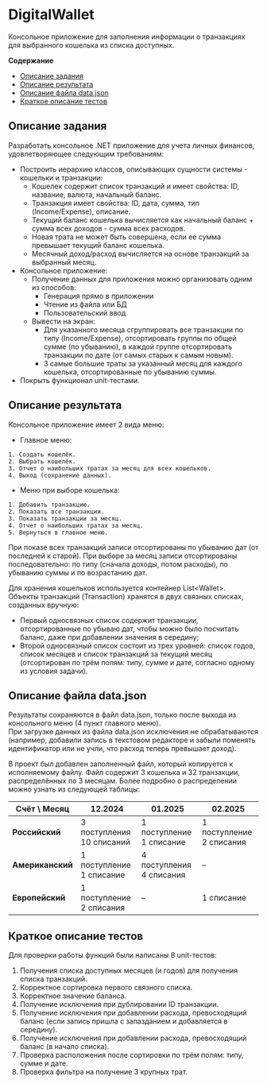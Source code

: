 # DigitalWallet
Консольное приложение для заполнения информации о транзакциях для выбранного кошелька из списка доступных. 

**Содержание**
- [Описание задания](#task-description)  
- [Описание результата](#result-description)
- [Описание файла data.json](#json-description)
- [Краткое описание тестов](#test-description)

## Описание задания <a name="task-description"></a>
Разработать консольное .NET приложение для учета личных финансов, удовлетворяющее следующим требованиям:
 
- Построить иерархию классов, описывающих сущности системы - кошельки и транзакции:
    - Кошелек содержит список транзакций и имеет свойства: ID, название, валюта, начальный баланс.
    - Транзакция имеет свойства: ID, дата, сумма, тип (Income/Expense), описание.
    - Текущий баланс кошелька вычисляется как начальный баланс + сумма всех доходов - сумма всех расходов.
    - Новая трата не может быть совершена, если ее сумма превышает текущий баланс кошелька.
    - Месячный доход/расход вычисляется на основе транзакций за выбранный месяц.
 - Консольное приложение:
    - Получение данных для приложения можно организовать одним из способов:
        - Генерация прямо в приложении
        - Чтение из файла или БД
        - Пользовательский ввод
    - Вывести на экран:
        - Для указанного месяца сгруппировать все транзакции по типу (Income/Expense), отсортировать группы по общей сумме (по убыванию), в каждой группе отсортировать транзакции по дате (от самых старых к самым новым).
        - 3 самые большие траты за указанный месяц для каждого кошелька, отсортированные по убыванию суммы.
- Покрыть функционал unit-тестами.


## Описание результата <a name="result-description"></a>
Консольное приложение имеет 2 вида меню:
- Главное меню:
```
1. Создать кошелёк.
2. Выбрать кошелёк.
3. Отчет о наибольших тратах за месяц для всех кошельков.
4. Выход (сохранение данных).
```
- Меню при выборе кошелька:
```
1. Добавить транзакцию.
2. Показать все транзакции.
3. Показать транзакции за месяц.
4. Отчет о наибольших тратах за месяц.
5. Вернуться в главное меню.
```
При показе всех транзакций записи отсортированы по убыванию дат (от последней к старой). При выборе за месяц записи отсортированы последовательно: по типу (сначала доходы, потом расходы), по убыванию суммы и по возрастанию дат.

Для хранения кошельков используется контейнер List\<Wallet>.  
Объекты транзакций (Transaction) хранятся в двух связных списках, созданных вручную:
- Первый односвязных список содержит транзакции, отсортированные по убываю дат, чтобы можно было посчитать баланс, даже при добавлении значения в середину;
- Второй односвязный список состоит из трех уровней: список годов, список месяцев и список транзакций за текущий месяц (отсортирован по трём полям: типу, сумме и дате, согласно одному из условия задачи).

## Описание файла data.json <a name="json-description"></a>
Результаты сохраняются в файл data.json, только после выхода из консольного меню (4 пункт главного меню).  
При загрузке данных из файла data.json исключения не обрабатываются (например, добавили запись в текстовом редакторе и забыли поменять идентификатор или не учли, что расход теперь превышает доход).

В проект был добавлен заполненный файл, который копируется к исполняемому файлу.
Файл содержит 3 кошелька и 32 транзакции, распределённых по 3 месяцам.
Более подробно о распределении можно узнать из следующей таблицы:

| Cчёт \ Месяц     | 12.2024                         | 01.2025                        | 02.2025                        |
| ---------------- | ------------------------------- | ------------------------------ | ------------------------------ |
| **Российский**   | 3 поступления <br/> 10 списаний | 1 поступление <br/> 1 списание | 1 поступление <br/> 2 списания |
| **Американский** | 1 поступление <br/> 1 списание  | 4 поступления <br/> 4 списания | –                              |
| **Европейский**  | 1 поступление <br/> 2 списания  | –                              | 1 списание                     |

## Краткое описание тестов <a name="test-description"></a>
Для проверки работы функций были написаны 8 unit-тестов:
1. Получения списка доступных месяцев (и годов) для получения списка транзакций.
2. Корректное сортировка первого связного списка.
3. Корректное значение баланса.
4. Получение исключения при дублировании ID транзакции.
5. Получение исключения при добавлении расхода, превосходящий баланс (если запись пришла с запазданием и добавляется в середину).
6. Получение исключения при добавлении расхода, превосходящий баланс (в начало списка).
7. Проверка расположения после сортировки по трём полям: типу, сумме и дате.
8. Проверка фильтра на получение 3 крупных трат.
